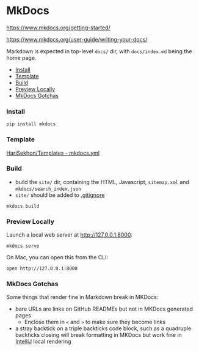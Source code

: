 # MkDocs

<https://www.mkdocs.org/getting-started/>

<https://www.mkdocs.org/user-guide/writing-your-docs/>

Markdown is expected in top-level `docs/` dir, with `docs/index.md` being the home page.

<!-- INDEX_START -->
  - [Install](#install)
  - [Template](#template)
  - [Build](#build)
  - [Preview Locally](#preview-locally)
  - [MkDocs Gotchas](#mkdocs-gotchas)
<!-- INDEX_END -->

### Install

```shell
pip install mkdocs
```

### Template

[HariSekhon/Templates - mkdocs.yml](https://github.com/HariSekhon/Templates/blob/master/mkdocs.yml)

### Build

- build the `site/` dir, containing the HTML, Javascript, `sitemap.xml` and `mkdocs/search_index.json`
- `site/` should be added to [.gitignore](https://github.com/HariSekhon/DevOps-Bash-tools/blob/master/.gitignore)

```shell
mkdocs build
```

### Preview Locally

Launch a local web server at http://127.0.0.1:8000:

```shell
mkdocs serve
```

On Mac, you can open this from the CLI:

```shell
open http://127.0.0.1:8000
```

### MkDocs Gotchas

Some things that render fine in Markdown break in MKDocs:

- bare URLs are links on GitHub READMEs but not in MKDocs generated pages
  - Enclose them in `<` and `>` to make sure they become links
- a stray backtick on a triple backticks code block, such as a quadruple backticks closing will break formatting in
  MKDocs but work fine in [IntelliJ](intellij.md) local rendering
